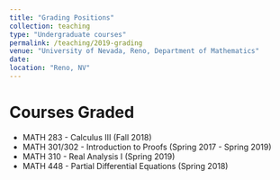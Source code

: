 ```yaml
---
title: "Grading Positions"
collection: teaching
type: "Undergraduate courses"
permalink: /teaching/2019-grading
venue: "University of Nevada, Reno, Department of Mathematics"
date: 
location: "Reno, NV"
---
```


Courses Graded
======
* MATH 283 - Calculus III (Fall 2018)
* MATH 301/302 - Introduction to Proofs (Spring 2017 - Spring 2019)
* MATH 310 - Real Analysis I (Spring 2019)
* MATH 448 - Partial Differential Equations (Spring 2018)
